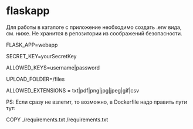 # flaskapp
Для работы в каталоге с приложение необходимо создать .env вида, см. ниже. Не хранится в репозитории из соображений безопасности.


FLASK_APP=webapp

SECRET_KEY=yourSecretKey

ALLOWED_KEYS=username|password

UPLOAD_FOLDER=/files

ALLOWED_EXTENSIONS = txt|pdf|png|jpg|jpeg|gif|csv


PS: Если сразу не взлетит, то возможно, в Dockerfile надо править пути тут:

COPY ./requirements.txt /requirements.txt 
